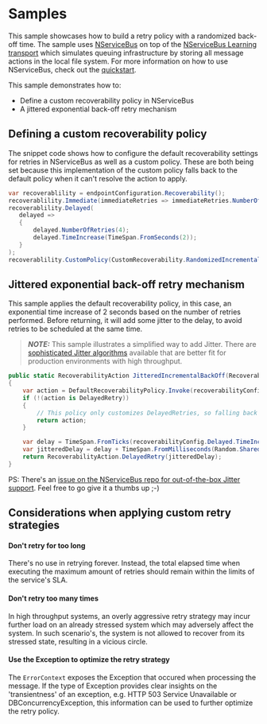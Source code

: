 # Samples

This sample showcases how to build a retry policy with a randomized back-off time. The sample uses [NServiceBus](https://docs.particular.net/) on top of the [NServiceBus Learning transport](https://docs.particular.net/transports/learning/) which simulates queuing infrastructure by storing all message actions in the local file system.
For more information on how to use NServiceBus, check out the [quickstart](https://docs.particular.net/tutorials/quickstart/).

This sample demonstrates how to:

- Define a custom recoverability policy in NServiceBus
- A jittered exponential back-off retry mechanism

## Defining a custom recoverability policy

The snippet code shows how to configure the default recoverability settings for retries in NServiceBus as well as a custom policy.
These are both being set because this implementation of the custom policy falls back to the default policy when it can't resolve the action to apply.

```c#
var recoverablility = endpointConfiguration.Recoverability();
recoverablility.Immediate(immediateRetries => immediateRetries.NumberOfRetries(0));
recoverablility.Delayed(
   delayed =>
   {
       delayed.NumberOfRetries(4);
       delayed.TimeIncrease(TimeSpan.FromSeconds(2));
   }
);
recoverablility.CustomPolicy(CustomRecoverability.RandomizedIncrementalBackOff);
```

## Jittered exponential back-off retry mechanism

This sample applies the default recoverability policy, in this case, an exponential time increase of 2 seconds based on the number of retries performed. Before returning, it will add some jitter to the delay, to avoid retries to be scheduled at the same time.

> **_NOTE:_** This sample illustrates a simplified way to add Jitter. There are [sophisticated Jitter algorithms](https://aws.amazon.com/blogs/architecture/exponential-backoff-and-jitter/) available that are better fit for production environments with high throughput.

```c#
public static RecoverabilityAction JitteredIncrementalBackOff(RecoverabilityConfig recoverabilityConfig, ErrorContext errorContext)
{
    var action = DefaultRecoverabilityPolicy.Invoke(recoverabilityConfig, errorContext);
    if (!(action is DelayedRetry))
    {
        // This policy only customizes DelayedRetries, so falling back to the default policy here
        return action;
    }

    var delay = TimeSpan.FromTicks(recoverabilityConfig.Delayed.TimeIncrease.Ticks * (errorContext.DelayedDeliveriesPerformed + 1));
    var jitteredDelay = delay + TimeSpan.FromMilliseconds(Random.Shared.Next(0, 1000));
    return RecoverabilityAction.DelayedRetry(jitteredDelay);
}
```

PS: There's an [issue on the NServiceBus repo for out-of-the-box Jitter support](https://github.com/Particular/NServiceBus/issues/6534). Feel free to go give it a thumbs up ;-)

## Considerations when applying custom retry strategies

#### Don't retry for too long

There's no use in retrying forever. Instead, the total elapsed time when executing the maximum amount of retries should remain within the limits of the service's SLA.

#### Don't retry too many times

In high throughput systems, an overly aggressive retry strategy may incur further load on an already stressed system which may adversely affect the system. In such scenario's, the system is not allowed to recover from its stressed state, resulting in a vicious  circle.

#### Use the Exception to optimize the retry strategy

The `ErrorContext` exposes the Exception that occured when processing the message. If the type of Exception provides clear insights on the 'transientness' of an exception, e.g. HTTP 503 Service Unavailable or DBConcurrencyException, this information can be used to further optimize the retry policy.
